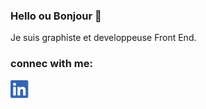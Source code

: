### Hello ou Bonjour  👋

Je suis graphiste et developpeuse Front End.

### connec with me:
[![img_contact](https://github.com/rayhearth/rayhearth/blob/main/img/linkedin.svg)](https://github.com/rayhearth.com#gh-light-mode-only)


<!--
**rayhearth/rayhearth** is a ✨ _special_ ✨ repository because its `README.md` (this file) appears on your GitHub profile.

Here are some ideas to get you started:

- 🔭 I’m currently working on ...
- 🌱 I’m currently learning ...
- 👯 I’m looking to collaborate on ...
- 🤔 I’m looking for help with ...
- 💬 Ask me about ...
- 📫 How to reach me: ...
- 😄 Pronouns: ...
- ⚡ Fun fact: ...
-->
